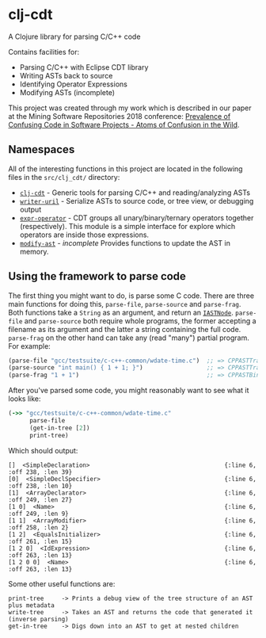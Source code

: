 # clj-cdt

A Clojure library for parsing C/C++ code

Contains facilities for:

 * Parsing C/C++ with Eclipse CDT library
 * Writing ASTs back to source
 * Identifying Operator Expressions
 * Modifying ASTs (incomplete)

This project was created through my work which is described in our paper at the
Mining Software Repositories 2018 conference:
[Prevalence of Confusing Code in Software Projects - Atoms of Confusion in the Wild](https://atomsofconfusion.com/papers/atom-finder-msr-2018.pdf).

## Namespaces

All of the interesting functions in this project are located in the following
files in the `src/clj_cdt/` directory:

* [`clj-cdt`](src/clj_cdt/clj_cdt.clj) - Generic tools for parsing C/C++ and
  reading/analyzing ASTs
* [`writer-uril`](src/clj_cdt/writer_util.clj) - Serialize ASTs to source code,
  or tree view, or debugging output
* [`expr-operator`](src/clj_cdt/expr_operator.clj) - CDT groups all
  unary/binary/ternary operators together (respectively). This module is a
  simple interface for explore which operators are inside those expressions.
* [`modify-ast`](src/clj_cdt/modify_ast.clj) - *incomplete* Provides functions
  to update the AST in memory.

## Using the framework to parse code
 
The first thing you might want to do, is parse some C code. There are three
main functions for doing this, `parse-file`, `parse-source` and
`parse-frag`. Both functions take a `String` as an argument, and return
an
[`IASTNode`](https://dgopstein.github.io/content/cdt/org/eclipse/cdt/core/dom/ast/IASTNode.html).
`parse-file` and `parse-source` both require whole programs, the former
accepting a filename as its argument and the latter a string containing the
full code. `parse-frag` on the other hand can take any (read "many") partial
program. For example:

```clj
(parse-file "gcc/testsuite/c-c++-common/wdate-time.c")  ;; => CPPASTTranslationUnit
(parse-source "int main() { 1 + 1; }")                  ;; => CPPASTTranslationUnit
(parse-frag "1 + 1")                                    ;; => CPPASTBinaryExpression
```
 
After you've parsed some code, you might reasonably want to see what it looks like:
 
```clj
(->> "gcc/testsuite/c-c++-common/wdate-time.c"
      parse-file
      (get-in-tree [2])
      print-tree)
```
                               
Which should output:
           
```
[]  <SimpleDeclaration>                                      {:line 6, :off 238, :len 39}
[0]  <SimpleDeclSpecifier>                                   {:line 6, :off 238, :len 10}
[1]  <ArrayDeclarator>                                       {:line 6, :off 249, :len 27}
[1 0]  <Name>                                                {:line 6, :off 249, :len 9}
[1 1]  <ArrayModifier>                                       {:line 6, :off 258, :len 2}
[1 2]  <EqualsInitializer>                                   {:line 6, :off 261, :len 15}
[1 2 0]  <IdExpression>                                      {:line 6, :off 263, :len 13}
[1 2 0 0]  <Name>                                            {:line 6, :off 263, :len 13}
```
                                                       
Some other useful functions are:

    print-tree     -> Prints a debug view of the tree structure of an AST plus metadata
    write-tree     -> Takes an AST and returns the code that generated it (inverse parsing)
    get-in-tree    -> Digs down into an AST to get at nested children
